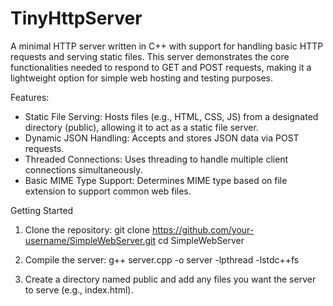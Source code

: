 # TinyHttpServer
A minimal HTTP server written in C++ with support for handling basic HTTP requests and serving static files. This server demonstrates the core functionalities needed to respond to GET and POST requests, making it a lightweight option for simple web hosting and testing purposes.

Features:
- Static File Serving: Hosts files (e.g., HTML, CSS, JS) from a designated directory (public), allowing it to act as a static file server.
- Dynamic JSON Handling: Accepts and stores JSON data via POST requests.
- Threaded Connections: Uses threading to handle multiple client connections simultaneously.
- Basic MIME Type Support: Determines MIME type based on file extension to support common web files.

Getting Started
1. Clone the repository:
git clone https://github.com/your-username/SimpleWebServer.git
cd SimpleWebServer

2. Compile the server:
g++ server.cpp -o server -lpthread -lstdc++fs

4. Create a directory named public and add any files you want the server to serve (e.g., index.html).
